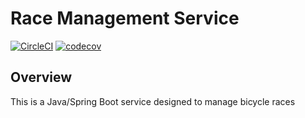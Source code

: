 # Race Management Service

[![CircleCI](https://circleci.com/gh/LTCrane4/race-management-service/tree/main.svg?style=svg)](https://circleci.com/gh/LTCrane4/race-management-service/tree/main)
[![codecov](https://codecov.io/gh/LTCrane4/race-management-service/branch/main/graph/badge.svg?token=SZ2DQAXYS6)](https://codecov.io/gh/LTCrane4/race-management-service)

## Overview

This is a Java/Spring Boot service designed to manage bicycle races
